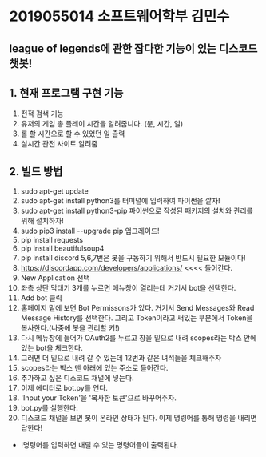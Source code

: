 # 2019055014 소프트웨어학부 김민수

## league of legends에 관한 잡다한 기능이 있는 디스코드 챗봇!


## 1. 현재 프로그램 구현 기능
1. 전적 검색 기능
2. 유저의 게임 총 플레이 시간을 알려줍니다. (분, 시간, 일)
3. 롤 할 시간으로 할 수 있었던 일 출력
4. 실시간 관전 사이트 알려줌

## 2. 빌드 방법
1. sudo apt-get update
2. sudo apt-get install python3를 터미널에 입력하여 파이썬을 깔자!
3. sudo apt-get install python3-pip 파이썬으로 작성된 패키지의 설치와 관리를 위해 설치하자!
4. sudo pip3 install --upgrade pip 업그레이드!
5. pip install requests
6. pip install beautifulsoup4
7. pip install discord 5,6,7번은 봇을 구동하기 위해서 반드시 필요한 모듈이다!
8. https://discordapp.com/developers/applications/ <<<< 들어간다.
9. New Application 선택
10. 좌측 상단 막대기 3개를 누르면 메뉴창이 열리는데 거기서 bot을 선택한다.
11. Add bot 클릭
12. 홈페이지 밑에 보면 Bot Permissons가 있다. 거기서 Send Messages와 Read Message History를 선택한다. 그리고 Token이라고 써있는 부분에서 Token을 복사한다.(나중에 봇을 관리할 키!)
13. 다시 메뉴창에 들어가 OAuth2를 누르고 창을 밑으로 내려 scopes라는 박스 안에 있는 bot을 체크한다.
14. 그러면 더 밑으로 내려 갈 수 있는데 12번과 같은 녀석들을 체크해주자
15. scopes라는 박스 맨 아래에 있는 주소로 들어간다.
16. 추가하고 싶은 디스코드 채널에 넣는다.
17. 이제 에디터로 bot.py를 연다.
18. 'Input your Token'을 '복사한 토큰'으로 바꾸어주자.
19. bot.py를 실행한다.
20. 디스코드 채널을 보면 봇이 온라인 상태가 된다. 이제 명령어를 통해 명령을 내리면 답한다!


+ !명령어를 입력하면 내릴 수 있는 명령어들이 출력된다.
